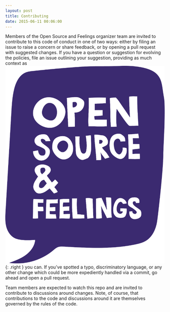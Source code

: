 ```yaml
---
layout: post
title: Contributing
date: 2015-06-11 00:06:00
---
```


Members of the Open Source and Feelings organizer team are invited to contribute to this code of conduct in one of two ways: either by filing an issue to raise a concern or share feedback, or by opening a pull request with suggested changes. If you have a question or suggestion for evolving the policies, file an issue outlining your suggestion, providing as much context as ![](/images/sticker.png){: .right }
you can. If you’ve spotted a typo, discriminatory language, or any other change which could be more expediently handled via a commit, go ahead and open a pull request. 

Team members are expected to watch this repo and are invited to contribute to discussions around changes. Note, of course, that contributions to the code and discussions around it are themselves governed by the rules of the code.
